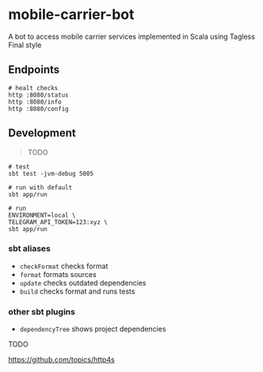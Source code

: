 # mobile-carrier-bot

A bot to access mobile carrier services implemented in Scala using Tagless Final style

## Endpoints

```
# healt checks
http :8080/status
http :8080/info
http :8080/config
```

## Development

> TODO

```
# test
sbt test -jvm-debug 5005

# run with default
sbt app/run

# run
ENVIRONMENT=local \
TELEGRAM_API_TOKEN=123:xyz \
sbt app/run
```

### sbt aliases

* `checkFormat` checks format
* `format` formats sources
* `update` checks outdated dependencies
* `build` checks format and runs tests

### other sbt plugins

* `dependencyTree` shows project dependencies

TODO

https://github.com/topics/http4s
